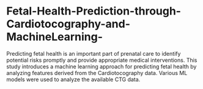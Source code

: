 # Fetal-Health-Prediction-through-Cardiotocography-and-MachineLearning-
Predicting fetal health is an important part of prenatal care to identify potential risks promptly and provide appropriate medical interventions. This study introduces a machine learning approach for predicting fetal health by analyzing features derived from the Cardiotocography data. Various ML models were used to analyze the available CTG data. 
